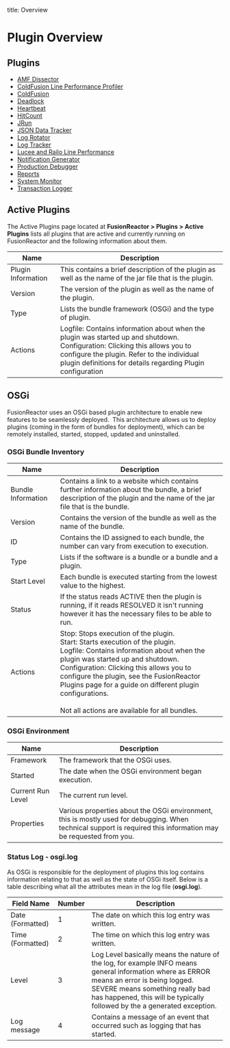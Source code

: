 title: Overview
# Plugin Overview

## Plugins

 - [AMF Dissector](FusionReactor-AMF-Dissector-Plugin.md)
 - [ColdFusion Line Performance Profiler](FusionReactor-ColdFusion-Line-Performance-Profiler.md)
 - [ColdFusion](FusionReactor-ColdFusion-Plugin.md)
 - [Deadlock](FusionReactor-Deadlock-Plugin.md)
 - [Heartbeat](FusionReactor-Heartbeat-Plugin.md)
 - [HitCount](FusionReactor-HitCount-Plugin.md)
 - [JRun](FusionReactor-JRun-Plugin.md)
 - [JSON Data Tracker](FusionReactor-Json-Data-Tracker-Plugin.md)
 - [Log Rotator](FusionReactor-Log-Rotator-Plugin.md)
 - [Log Tracker](FusionReactor-Log-Tracker-Plugin.md)
 - [Lucee and Railo Line Performance](FusionReactor-Lucee-and-Railo-Line-Performance-Plugin.md)
 - [Notification Generator](FusionReactor-Notification-Generator-Plugin.md)
 - [Production Debugger](FusionReactor-Production-Debugger-Plugin.md)
 - [Reports](FusionReactor-Reports-Plugin.md)
 - [System Monitor](FusionReactor-System-Monitor-Plugin.md)
 - [Transaction Logger](FusionReactor-Transaction-Logger-Plugin.md)

## Active Plugins

The Active Plugins page located at **FusionReactor &gt; Plugins &gt;
Active Plugins** lists all plugins that are active and currently running
on FusionReactor and the following information about them.

|Name|Description|
|--- |--- |
|Plugin Information|This contains a brief description of the plugin as well as the name of the jar file that is the plugin.|
|Version|The version of the plugin as well as the name of the plugin.|
|Type|Lists the bundle framework (OSGi) and the type of plugin.|
|Actions|Logfile: Contains information about when the plugin was started up and shutdown.<br>Configuration: Clicking this allows you to configure the plugin.  Refer to the individual plugin definitions for details regarding Plugin configuration|


## OSGi
FusionReactor uses an OSGi based plugin architecture to enable new
features to be seamlessly deployed.  This architecture allows us to
deploy plugins (coming in the form of bundles for deployment), which can
be remotely installed, started, stopped, updated and uninstalled.

### OSGi Bundle Inventory

|Name|Description|
|--- |--- |
|Bundle Information|Contains a link to a website which contains further information about the bundle, a brief description of the plugin and the name of the jar file that is the bundle.|
|Version|Contains the version of the bundle as well as the name of the bundle.|
|ID|Contains the ID assigned to each bundle, the number can vary from execution to execution.|
|Type|Lists if the software is a bundle or a bundle and a plugin.|
|Start Level|Each bundle is executed starting from the lowest value to the highest.|
|Status|If the status reads ACTIVE then the plugin is running, if it reads RESOLVED it isn't running however it has the necessary files to be able to run.|
|Actions|Stop: Stops execution of the plugin.<br>Start: Starts execution of the plugin.<br>Logfile: Contains information about when the plugin was started up and shutdown.<br>Configuration: Clicking this allows you to configure the plugin, see the FusionReactor Plugins page for a guide on different plugin configurations.<br><br>Not all actions are available for all bundles.|


### OSGi Environment

|Name|Description|
|--- |--- |
|Framework|The framework that the OSGi uses.|
|Started|The date when the OSGi environment began execution.|
|Current Run Level|The current run level.|
|Properties|Various properties about the OSGi environment, this is mostly used for debugging.  When technical support is required this information may be requested from you.|


### Status Log - osgi.log

As OSGi is responsible for the deployment of plugins this log contains
information relating to that as well as the state of OSGi itself. Below
is a table describing what all the attributes mean in the log file
(**osgi.log**).

|Field Name|Number|Description|
|--- |--- |--- |
|Date (Formatted)|1|The date on which this log entry was written.|
|Time (Formatted)|2|The time on which this log entry was written.|
|Level|3|Log Level basically means the nature of the log, for example INFO means general information where as ERROR means an error is being logged. SEVERE means something really bad has happened, this will be typically followed by the a generated exception.|
|Log message|4|Contains a message of an event that occurred such as logging that has started.|
